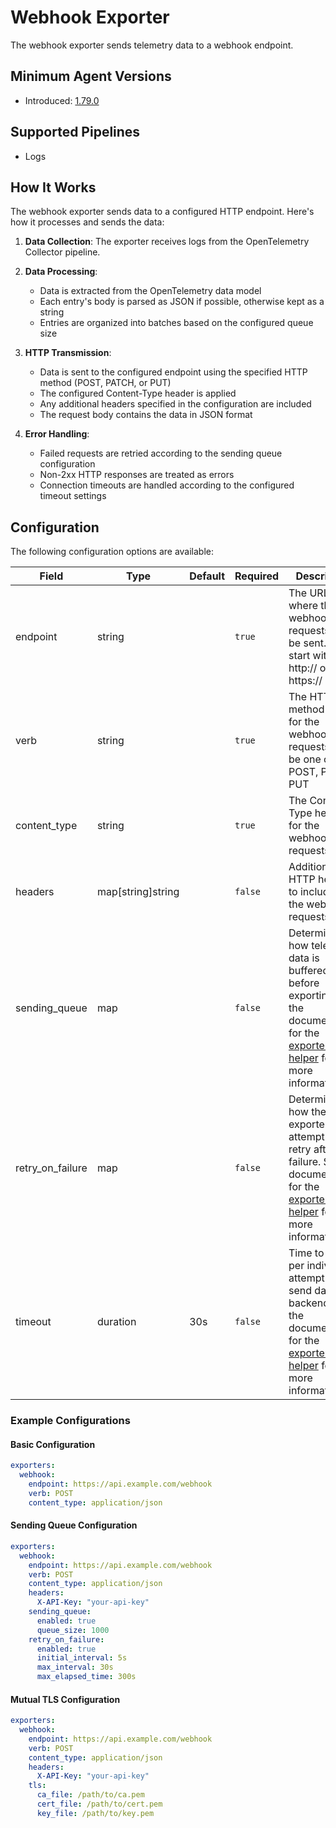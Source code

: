 # Webhook Exporter

The webhook exporter sends telemetry data to a webhook endpoint.

## Minimum Agent Versions
<!-- Modify this if we decide to patch release -->
- Introduced: [1.79.0](https://github.com/observIQ/bindplane-otel-collector/releases/tag/v1.79.0)

## Supported Pipelines

- Logs

## How It Works

The webhook exporter sends data to a configured HTTP endpoint. Here's how it processes and sends the data:

1. **Data Collection**: The exporter receives logs from the OpenTelemetry Collector pipeline.

2. **Data Processing**:
   - Data is extracted from the OpenTelemetry data model
   - Each entry's body is parsed as JSON if possible, otherwise kept as a string
   - Entries are organized into batches based on the configured queue size

3. **HTTP Transmission**:
   - Data is sent to the configured endpoint using the specified HTTP method (POST, PATCH, or PUT)
   - The configured Content-Type header is applied
   - Any additional headers specified in the configuration are included
   - The request body contains the data in JSON format

4. **Error Handling**:
   - Failed requests are retried according to the sending queue configuration
   - Non-2xx HTTP responses are treated as errors
   - Connection timeouts are handled according to the configured timeout settings

## Configuration

The following configuration options are available:

| Field            | Type              | Default | Required | Description                                                                          |
|------------------|-------------------|---------|----------|--------------------------------------------------------------------------------------|
| endpoint         | string            |         | `true`   | The URL where the webhook requests will be sent. Must start with http:// or https:// |
| verb             | string            |         | `true`   | The HTTP method to use for the webhook requests. Must be one of: POST, PATCH, PUT    |
| content_type     | string            |         | `true`   | The Content-Type header for the webhook requests                                     |
| headers          | map[string]string |         | `false`  | Additional HTTP headers to include in the webhook requests                           |
| sending_queue    | map               |         | `false`  | Determines how telemetry data is buffered before exporting. See the documentation for the [exporter helper](https://github.com/open-telemetry/opentelemetry-collector/blob/v0.127.0/exporter/exporterhelper/README.md) for more information.                                                                                           |
| retry_on_failure | map               |         | `false`  | Determines how the exporter will attempt to retry after a failure. See the documentation for the [exporter helper](https://github.com/open-telemetry/opentelemetry-collector/blob/v0.127.0/exporter/exporterhelper/README.md) for more information.                                                                                           |
| timeout          | duration          | 30s     | `false`  | Time to wait per individual attempt to send data to a backend. See the documentation for the [exporter helper](https://github.com/open-telemetry/opentelemetry-collector/blob/v0.127.0/exporter/exporterhelper/README.md) for more information.                                                                                           |


### Example Configurations

#### Basic Configuration
```yaml
exporters:
  webhook:
    endpoint: https://api.example.com/webhook
    verb: POST
    content_type: application/json
```

#### Sending Queue Configuration
```yaml
exporters:
  webhook:
    endpoint: https://api.example.com/webhook
    verb: POST
    content_type: application/json
    headers:
      X-API-Key: "your-api-key"
    sending_queue:
      enabled: true
      queue_size: 1000
    retry_on_failure:
      enabled: true
      initial_interval: 5s
      max_interval: 30s
      max_elapsed_time: 300s
```

#### Mutual TLS Configuration
```yaml
exporters:
  webhook:
    endpoint: https://api.example.com/webhook
    verb: POST
    content_type: application/json
    headers:
      X-API-Key: "your-api-key"
    tls:
      ca_file: /path/to/ca.pem
      cert_file: /path/to/cert.pem
      key_file: /path/to/key.pem
```

